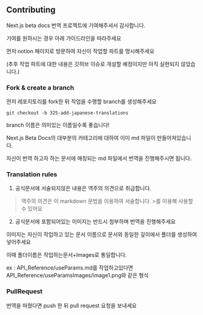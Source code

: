 ## Contributing

Next.js beta docs 번역 프로젝트에 기여해주셔서 감사합니다.

기여를 원하시는 경우 아래 가이드라인을 따라주세요

먼저 notion 페이지로 방문하여 자신이 작업할 파트를 명시해주세요

(추후 작업 파트에 대한 내용은 깃허브 이슈로 개설할 예정이지만 아직 실현되지 않았습니다.)



### Fork & create a branch

먼저 레포지토리를 fork한 뒤 작업을 수행할 branch를 생성해주세요

```
git checkout -b 325-add-japanese-translations
```

branch 이름은 의미있는 이름일수록 좋습니다!

Next.js Beta Docs의 대부분의 카테고리에 대하여 이미 md 파일이 만들어져있습니다.

자신이 번역 하고자 하는 문서에 매칭되는 md 파일에서 번역을 진행해주시면 됩니다.

  
### Translation rules

1. 공식문서에 서술되지않은 내용은 역주의 의견으로 취급합니다. 

> 역주의 의견은 이 markdown 문법을 이용하여 서술합니다. >를 이용해 사용할 수 있어요

2. 공식문서에 포함되어있는 이미지는 반드시 첨부하며 번역을 진행해주세요

이미지는 자신이 작업하고 있는 문서 이름으로 문서와 동일한 깊이에서 폴더를 생성하여 넣어주세요

이때 폴더이름은 작업하는문서+Images로 통일합니다.

ex : API_Reference/useParams.md를 작업하고있다면 API_Reference/useParamsImages/image1.png와 같은 형식


### PullRequest

번역을 마쳤다면 push 한 뒤 pull request 요청을 보내세요